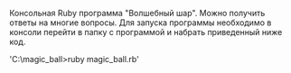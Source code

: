 Консольная Ruby программа "Волшебный шар".
Можно получить ответы на многие вопросы.
Для запуска программы необходимо в консоли перейти в папку с программой и набрать 
приведенный ниже код. 

'C:\magic_ball>ruby magic_ball.rb'
